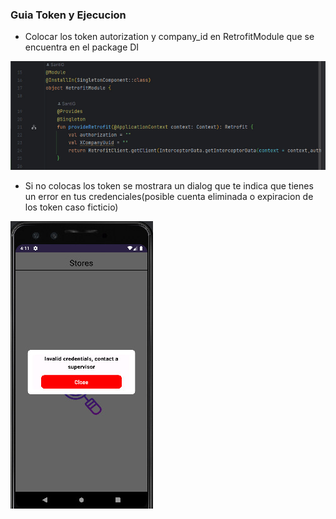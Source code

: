 ### Guia Token y Ejecucion

- Colocar los token autorization y company_id en RetrofitModule que se encuentra en el package DI

![image](https://github.com/santixor2/Prueba-tecnica/blob/master/guiaToken2.jpg)

- Si no colocas los token se mostrara un dialog que te indica que tienes un error en tus credenciales(posible cuenta eliminada o expiracion de los token caso ficticio)

![image2](https://github.com/santixor2/Prueba-tecnica/blob/master/errorToken2.jpg)
